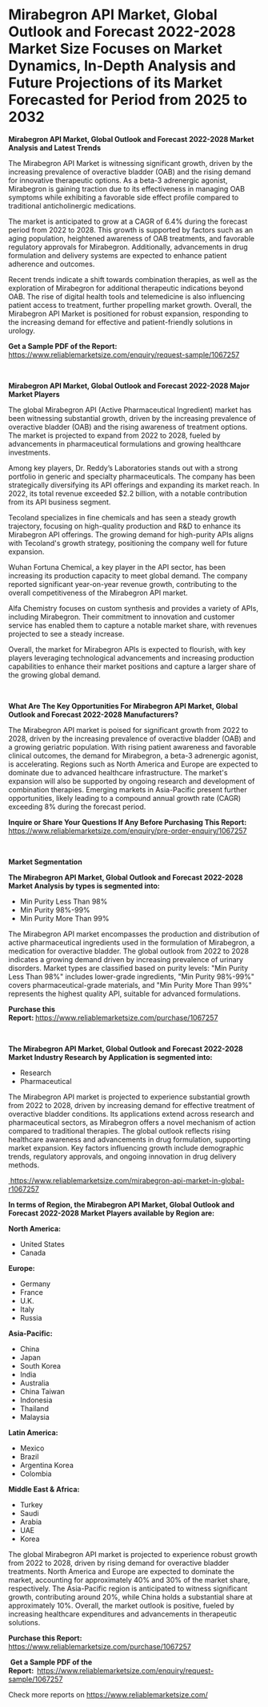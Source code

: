 <p><h1>Mirabegron API Market, Global Outlook and Forecast 2022-2028 Market Size Focuses on Market Dynamics, In-Depth Analysis and Future Projections of its Market Forecasted for Period from 2025 to 2032</h1></p><p><strong>Mirabegron API Market, Global Outlook and Forecast 2022-2028 Market Analysis and Latest Trends</strong></p>
<p><p>The Mirabegron API Market is witnessing significant growth, driven by the increasing prevalence of overactive bladder (OAB) and the rising demand for innovative therapeutic options. As a beta-3 adrenergic agonist, Mirabegron is gaining traction due to its effectiveness in managing OAB symptoms while exhibiting a favorable side effect profile compared to traditional anticholinergic medications. </p><p>The market is anticipated to grow at a CAGR of 6.4% during the forecast period from 2022 to 2028. This growth is supported by factors such as an aging population, heightened awareness of OAB treatments, and favorable regulatory approvals for Mirabegron. Additionally, advancements in drug formulation and delivery systems are expected to enhance patient adherence and outcomes.</p><p>Recent trends indicate a shift towards combination therapies, as well as the exploration of Mirabegron for additional therapeutic indications beyond OAB. The rise of digital health tools and telemedicine is also influencing patient access to treatment, further propelling market growth. Overall, the Mirabegron API Market is positioned for robust expansion, responding to the increasing demand for effective and patient-friendly solutions in urology.</p></p>
<p><strong>Get a Sample PDF of the Report:&nbsp;</strong> <a href="https://www.reliablemarketsize.com/enquiry/request-sample/1067257?utm_campaign=2799&utm_medium=2&utm_source=Github&utm_content=ia&utm_term=21032025&utm_id=mirabegron-api-market-global-outlook-and-forecast-2022-2028">https://www.reliablemarketsize.com/enquiry/request-sample/1067257</a></p>
<p>&nbsp;</p>
<p><strong>Mirabegron API Market, Global Outlook and Forecast 2022-2028 Major Market Players</strong></p>
<p><p>The global Mirabegron API (Active Pharmaceutical Ingredient) market has been witnessing substantial growth, driven by the increasing prevalence of overactive bladder (OAB) and the rising awareness of treatment options. The market is projected to expand from 2022 to 2028, fueled by advancements in pharmaceutical formulations and growing healthcare investments.</p><p>Among key players, Dr. Reddy’s Laboratories stands out with a strong portfolio in generic and specialty pharmaceuticals. The company has been strategically diversifying its API offerings and expanding its market reach. In 2022, its total revenue exceeded $2.2 billion, with a notable contribution from its API business segment. </p><p>Tecoland specializes in fine chemicals and has seen a steady growth trajectory, focusing on high-quality production and R&D to enhance its Mirabegron API offerings. The growing demand for high-purity APIs aligns with Tecoland's growth strategy, positioning the company well for future expansion.</p><p>Wuhan Fortuna Chemical, a key player in the API sector, has been increasing its production capacity to meet global demand. The company reported significant year-on-year revenue growth, contributing to the overall competitiveness of the Mirabegron API market. </p><p>Alfa Chemistry focuses on custom synthesis and provides a variety of APIs, including Mirabegron. Their commitment to innovation and customer service has enabled them to capture a notable market share, with revenues projected to see a steady increase.</p><p>Overall, the market for Mirabegron APIs is expected to flourish, with key players leveraging technological advancements and increasing production capabilities to enhance their market positions and capture a larger share of the growing global demand.</p></p>
<p>&nbsp;</p>
<p><strong>What Are The Key Opportunities For Mirabegron API Market, Global Outlook and Forecast 2022-2028 Manufacturers?</strong></p>
<p><p>The Mirabegron API market is poised for significant growth from 2022 to 2028, driven by the increasing prevalence of overactive bladder (OAB) and a growing geriatric population. With rising patient awareness and favorable clinical outcomes, the demand for Mirabegron, a beta-3 adrenergic agonist, is accelerating. Regions such as North America and Europe are expected to dominate due to advanced healthcare infrastructure. The market's expansion will also be supported by ongoing research and development of combination therapies. Emerging markets in Asia-Pacific present further opportunities, likely leading to a compound annual growth rate (CAGR) exceeding 8% during the forecast period.</p></p>
<p><strong>Inquire or Share Your Questions If Any Before Purchasing This Report:</strong> <a href="https://www.reliablemarketsize.com/enquiry/pre-order-enquiry/1067257?utm_campaign=2799&utm_medium=2&utm_source=Github&utm_content=ia&utm_term=21032025&utm_id=mirabegron-api-market-global-outlook-and-forecast-2022-2028">https://www.reliablemarketsize.com/enquiry/pre-order-enquiry/1067257</a></p>
<p>&nbsp;</p>
<p><strong>Market Segmentation</strong></p>
<p><strong>The Mirabegron API Market, Global Outlook and Forecast 2022-2028 Market Analysis by types is segmented into:</strong></p>
<p><ul><li>Min Purity Less Than 98%</li><li>Min Purity 98%-99%</li><li>Min Purity More Than 99%</li></ul></p>
<p><p>The Mirabegron API market encompasses the production and distribution of active pharmaceutical ingredients used in the formulation of Mirabegron, a medication for overactive bladder. The global outlook from 2022 to 2028 indicates a growing demand driven by increasing prevalence of urinary disorders. Market types are classified based on purity levels: "Min Purity Less Than 98%" includes lower-grade ingredients, "Min Purity 98%-99%" covers pharmaceutical-grade materials, and "Min Purity More Than 99%" represents the highest quality API, suitable for advanced formulations.</p></p>
<p><strong>Purchase this Report:&nbsp;</strong><a href="https://www.reliablemarketsize.com/purchase/1067257?utm_campaign=2799&utm_medium=2&utm_source=Github&utm_content=ia&utm_term=21032025&utm_id=mirabegron-api-market-global-outlook-and-forecast-2022-2028">https://www.reliablemarketsize.com/purchase/1067257</a></p>
<p>&nbsp;</p>
<p><strong>The Mirabegron API Market, Global Outlook and Forecast 2022-2028 Market Industry Research by Application is segmented into:</strong></p>
<p><ul><li>Research</li><li>Pharmaceutical</li></ul></p>
<p><p>The Mirabegron API market is projected to experience substantial growth from 2022 to 2028, driven by increasing demand for effective treatment of overactive bladder conditions. Its applications extend across research and pharmaceutical sectors, as Mirabegron offers a novel mechanism of action compared to traditional therapies. The global outlook reflects rising healthcare awareness and advancements in drug formulation, supporting market expansion. Key factors influencing growth include demographic trends, regulatory approvals, and ongoing innovation in drug delivery methods.</p></p>
<p><a href="https://www.reliablemarketsize.com/mirabegron-api-market-in-global-r1067257?utm_campaign=2799&utm_medium=2&utm_source=Github&utm_content=ia&utm_term=21032025&utm_id=mirabegron-api-market-global-outlook-and-forecast-2022-2028">&nbsp;https://www.reliablemarketsize.com/mirabegron-api-market-in-global-r1067257</a></p>
<p><strong>In terms of Region, the Mirabegron API Market, Global Outlook and Forecast 2022-2028 Market Players available by Region are:</strong></p>
<p>
    <p> <strong> North America: </strong>
        <ul>
            <li>United States</li>
            <li>Canada</li>
        </ul>
        </p> 
    <p> <strong> Europe: </strong>
        <ul>
            <li>Germany</li>
            <li>France</li>
            <li>U.K.</li>
            <li>Italy</li>
            <li>Russia</li>
        </ul>
        </p> 
    <p> <strong> Asia-Pacific: </strong>
        <ul>
            <li>China</li>
            <li>Japan</li>
            <li>South Korea</li>
            <li>India</li>
            <li>Australia</li>
            <li>China Taiwan</li>
            <li>Indonesia</li>
            <li>Thailand</li>
            <li>Malaysia</li>
        </ul>
        </p> 
    <p> <strong> Latin America: </strong>
        <ul>
            <li>Mexico</li>
            <li>Brazil</li>
            <li>Argentina Korea</li>
            <li>Colombia</li>
        </ul>
        </p> 
    <p> <strong> Middle East & Africa: </strong>
        <ul>
            <li>Turkey</li>
            <li>Saudi</li>
            <li>Arabia</li>
            <li>UAE</li>
            <li>Korea</li>
        </ul>
    </p>
    </p>
<p><p>The global Mirabegron API market is projected to experience robust growth from 2022 to 2028, driven by rising demand for overactive bladder treatments. North America and Europe are expected to dominate the market, accounting for approximately 40% and 30% of the market share, respectively. The Asia-Pacific region is anticipated to witness significant growth, contributing around 20%, while China holds a substantial share at approximately 10%. Overall, the market outlook is positive, fueled by increasing healthcare expenditures and advancements in therapeutic solutions.</p></p>
<p><strong>Purchase this Report: </strong><a href="https://www.reliablemarketsize.com/purchase/1067257?utm_campaign=2799&utm_medium=2&utm_source=Github&utm_content=ia&utm_term=21032025&utm_id=mirabegron-api-market-global-outlook-and-forecast-2022-2028">https://www.reliablemarketsize.com/purchase/1067257</a></p>
<p>&nbsp;<strong>Get a Sample PDF of the Report:&nbsp;&nbsp;</strong><a href="https://www.reliablemarketsize.com/enquiry/request-sample/1067257?utm_campaign=2799&utm_medium=2&utm_source=Github&utm_content=ia&utm_term=21032025&utm_id=mirabegron-api-market-global-outlook-and-forecast-2022-2028">https://www.reliablemarketsize.com/enquiry/request-sample/1067257</a></p>
<p><strong></strong></p>
<p>Check more reports on <a href="https://www.reliablemarketsize.com/?utm_campaign=2799&utm_medium=2&utm_source=Github&utm_content=ia&utm_term=21032025&utm_id=mirabegron-api-market-global-outlook-and-forecast-2022-2028">https://www.reliablemarketsize.com/</a></p>
